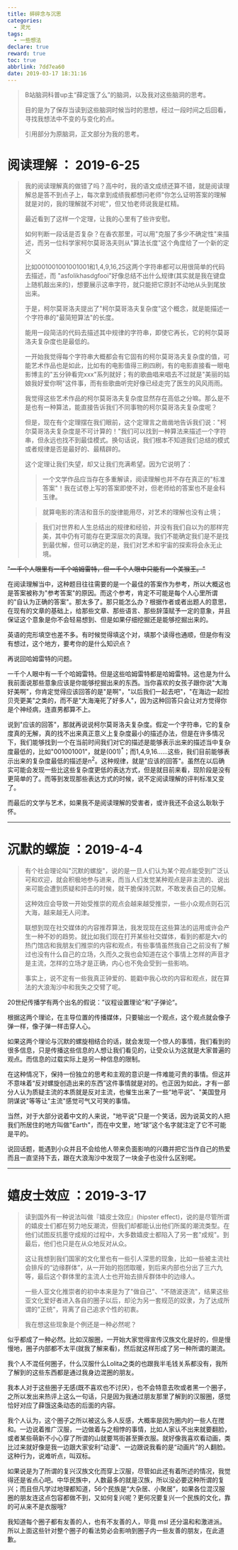 ```yaml
---
title: 碎碎念与沉思
categories:
  - 灵光
tags:
  - 一些想法
declare: true
reward: true
toc: true
abbrlink: 7dd7ea60
date: 2019-03-17 18:31:16
---
```


> B站脑洞科普up主“薛定饿了么”的脑洞，以及我对这些脑洞的思考。
>
> 目的是为了保存当读到这些脑洞时候当时的思想，经过一段时间之后回看，寻找我想法中不变的与变化的点。
>
> 引用部分为原脑洞，正文部分为我的思考。

<!--more-->

# 阅读理解 ： 2019-6-25

> 我的阅读理解真的做错了吗？高中时，我的语文成绩还算不错，就是阅读理解总是答不到点子上，每次拿到成绩我都想问老师"你怎么证明答案的理解就是对的，我的理解就不对呢"，但又怕老师说我是杠精。
>
> 最近看到了这样一个定理，让我的心里有了些许安慰。
>
> 如何判断一段话是否复杂？在香农那里，可以用"克服了多少不确定性"来描述，而另一位科学家柯尔莫哥洛夫则从"算法长度"这个角度给了一个新的定义
>
> 比如001001001001001和1,4,9,16,25这两个字符串都可以用很简单的代码去描述，而 "asfolikhasdgfooi"好像总结不出什么规律(其实就是我在键盘上随机敲出来的)，想要展示这串字符，就只能把它原封不动地从头到尾放出来。
>
> 于是，柯尔莫哥洛夫提出了"柯尔莫哥洛夫复杂度"这个概念，就是能描述一个字符串的"最简短算法"的长度。
>
> 能用一段简洁的代码去描述其中规律的字符串，即使它再长，它的柯尔莫哥洛夫复杂度也是最低的。
>
> 一开始我觉得每个字符串大概都会有它固有的柯尔莫哥洛夫复杂度的值，可能艺术作品也是如此，比如有的电影值得三刷四刷，有的电影直接看一眼电影博主的"五分钟看完xxx"系列就好；有的歌曲唱来唱去不过就是"美丽的姑娘我好爱你啊"这件事，而有些歌曲听完好像已经走完了医生的风风雨雨。
>
> 我觉得这些艺术作品的柯尔莫哥洛夫复杂度显然存在高低之分嘛。那么是不是也有一种算法，能直接告诉我们不同事物的柯尔莫哥洛夫复杂度呢？
>
> 但是，现在有个定理摆在我们眼前，这个定理言之凿凿地告诉我们说："柯尔莫哥洛夫复杂度是不可计算的！"我们可以找到一种算法来描述一个字符串，但永远也找不到最佳模式。换句话说，我们根本不知道我们总结的模式或者规律是否是最好的、最精辟的。
>
> 这个定理让我们失望，却又让我们充满希望。因为它说明了：
>
> > 一个文学作品应当存在多重解读，阅读理解也并不存在真正的"标准答案"！我在试卷上写的答案即使不对，但老师给的答案也不是金科玉律。
>
> > 就算电影的清洁和音乐的旋律能用尽，对艺术的理解也没有止境；
>
> > 我们对世界和人生总结出的规律和经验，并没有我们自以为的那样完美，其中仍有可能存在更深层次的真理。我们不能确定我们是不是找到最优解，但可以确定的是，我们对艺术和宇宙的探索将会永无止境。

~~"一千个人眼里有一千个哈姆雷特，但一千个人眼中只能有一个美猴王。"~~

在阅读理解当中，这种题目往往需要的是一个最佳的答案作为参考，所以大概这也是答案被称为"参考答案"的原因。而这个参考，肯定不可能是每个人心里所谓的"自认为正确的答案"。那太多了。那只能怎么办？根据作者或者出题人的意思，在现有的文章的基础上，给那些文章、那些语言、那些辞藻赋予一定的意象，并且保证这个意象是你不会轻易想到、但是如果仔细挖掘还是能够挖掘出来的。

英语的完形填空也差不多。有时候觉得填这个对，填那个读得也通顺，但是你有没有想过，这个地方，要考你的是什么知识点？

再说回哈姆雷特的问题。

一千个人眼中有一千个哈姆雷特。但是这些哈姆雷特都是哈姆雷特。这也是为什么我前面说那些意象应该是你能够挖掘出来的东西。当你喜欢的女孩子跟你说"大海好美啊"，你肯定觉得应该回答的是"是啊"，"以后我们一起去吧"，"在海边一起捡贝壳更美"之类的，而不是"大海淹死了好多人"，因为这种回答只会让对方觉得你是个神经病，连直男都算不上。

说到"应该的回答"，那就再说说柯尔莫哥洛夫复杂度。假定一个字符串，它的复杂度真的无解，真的找不出来真正意义上复杂度最小的描述办法，但是在许多情况下，我们能够找到一个在当前时间我们对它的描述是能够表示出来的描述当中复杂度最低的，比如"001001001"，就是(001)<sup>*</sup>；而1,4,9,16……这些，我们目前能够表示出来的复杂度最低的描述是n<sup>2</sup>。这种规律，就是"应该的回答"。虽然在以后确实可能会发现一些比这些复杂度更低的表达方式，但是就目前来看，现阶段是没有更简单的了。而等到发现那些表达方式的时候，说不定阅读理解的评判标准又变了。

而最后的文学与艺术，如果我不是阅读理解的受害者，或许我还不会这么耿耿于怀。

---

# 沉默的螺旋 ：2019-4-4

> 有个社会理论叫"沉默的螺旋"，说的是一旦人们认为某个观点能受到广泛认可和欢迎，就会积极地参与进来，而当人们发觉某种观点是非主流的、说出来可能会遭到质疑和抨击的时候，就干脆保持沉默，不敢发表自己的见解。
>
> 这种效应会导致一开始受推崇的观点会越来越受推崇，一些小众观点则石沉大海，越来越无人问津。
>
> 联想到现在社交媒体的内容推荐算法，我发现现在这些算法的运用或许会产生一种不妙的趋势。就比如我们现在打开某些社交媒体，看到的都是大v的热门馆店和我朋友们推崇的内容和观点，有些事情虽然我自己之前没有了解过也没有什么自己的立场，久而久之我也会知道在这个事情上怎样的声音才是主流，怎样的立场才是正确，内心也不免会受到一些影响。
>
> 事实上，说不定有一些我真正钟爱的、能戳中我心坎的内容和观点，就在算法的大浪淘沙中和我失之交臂了呢。

20世纪传播学有两个出名的假说：”议程设置理论“和”子弹论“。

根据这两个理论，在主导位置的传播媒体，只要输出一个观点，这个观点就会像子弹一样，像子弹一样击穿人心。

如果这两个理论与沉默的螺旋相结合的话，就会发现一个惊人的事情，我们看到的很多信息，只是传播这些信息的人想让我们看见的，让受众认为这就是大家普遍的观点。而信息的过载实际上是另一种信息的限制。

在这种情况下，保持一份独立的思考和主观的意识是一件难能可贵的事情。但这并不意味着“反对螺旋创造出来的东西”这件事情就是对的。也正因为如此，才有一部分人认为质疑主流的本质就是反对主流，也催生出来了一些“地平说”、"美国登月阴谋说"等等让"主流"感觉可气又可笑的事情。

当然，对于大部分说着中文的人来说，"地平说"只是一个笑话，因为说英文的人把我们所居住的地方叫做"Earth"，而在中文里，地“球”这个名字就注定了它不可能是平的。

说回话题，能遇到小众并且不会给他人带来负面影响的兴趣并把它当作自己的热爱而且一直坚持下去，跟在大浪淘沙中发现了一块金子也没什么区别呢。

---

# 嬉皮士效应 ：2019-3-17

> 读到国外有一种说法叫做『嬉皮士效应』(hipster effect)，说的是尽管所谓的嬉皮士们都在努力地反潮流，但我们却都能认出他们所属的潮流类型。在他们试图反抗墨守成规的过程中，大多数嬉皮士都陷入了另一套"成规"。到最后，他们也只是在从众地反对从众。
>
> 这让我想到我们国家的文化里也有一些引人深思的现象，比如一些被主流社会排斥的“边缘群体”，从一开始的抱团取暖，到后来内部也分出了三六九等，最后这个群体里的主流人士也开始去排斥群体中的边缘人。
>
> 一些人亚文化推崇者的初中本来是为了"做自己"、"不随波逐流"，结果这些亚文化爱好者进入各自的圈子以后，却沦为另一套规范的奴隶，为了达成所谓的"正统"，背离了自己追求个性的初衷。
>
> 我在想这些现象是个例还是一种必然呢？

似乎都成了一种必然。比如汉服圈，一开始大家觉得宣传汉族文化是好的，但是慢慢地，圈子内部都不太平(就我了解来看)，然后就这样形成了另一种所谓的潮流。

我个人不混任何圈子，什么汉服什么Lolita之类的也跟我半毛钱关系都没有，我所了解到的这些东西都是通过我身边混圈的朋友。

我本人对于这些圈子无感(既不喜欢也不讨厌），也不会特意去吹或者黑一个圈子，之所以发出来热评上这么一句话，只是因为我通过朋友那里了解到的汉服圈，感觉恰好对应了薛饿这条动态的后面的内容。

我个人认为，这个圈子之所以被这么多人反感，大概率是因为圈内的一些人在搅和。一边说着推广汉服，一边做着与之相悖的事情，比如人家认不出来就要翻脸，或者某些萌新不小心穿了所谓的山就要骂街甚至撕衣服。就好像我喜欢看动画，类比过来就好像是我一边跟大家安利“动漫”、一边跟说我看的是“动画片”的人翻脸。这种行为，说难听点，叫双标。

如果说是为了所谓的复兴汉族文化而穿上汉服，尽管如此还有着所述的情况，我觉得还是省点心吧。中华民族中，人数最多的就是汉族，所以没必要这种所谓的复兴；而且但凡学过地理都知道，56个民族是“大杂居、小聚居”，如果各位混汉服圈的朋友连这点包容都做不到，又如何复兴呢？更何况要复兴一个民族的文化，靠的可从来不是衣服哦?

我知道每个圈子都有友善的人，也有不友善的人，毕竟 msl 还分温和和激进派。所以上面这些针对整个圈子的看法势必会影响到圈子内一些友善的朋友，在此道歉。